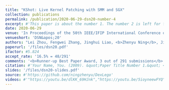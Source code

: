 ```yaml
---
title: "KShot: Live Kernel Patching with SMM and SGX"
collection: publications
permalink: /publication/2020-06-29-dsn20-number-4
excerpt: #'This paper is about the number 1. The number 2 is left for future work.'
date: 2020-06-29
venue: 'In Proceedings of the 50th IEEE/IFIP International Conference on Dependable Systems and Networks, Valencia, Spain, 2020'
venueshort: 'DSN&apos;20'
authors: "Lei Zhou, Fengwei Zhang, Jinghui Liao, <b>Zhenyu Ning</b>, Jidong Xiao, Kevin Leach, Westley Weimer, and Guojun Wang"
paperurl: '/files/dsn20.pdf'
ifactor: #5.824
accept_rate: '16.5% = 48/291'
comments: '<b>Runner-up Best Paper Award, 3 out of 291 submissions</b>'
citation: #'Your Name, You. (2009). &quot;Paper Title Number 1.&quot; <i>Journal 1</i>. 1(1).'
slides: '/files/dsn20-slides.pdf'
source: #'https://github.com/ningzhenyu/DexLego'
videos: #'"https://youtu.be/dlKK_69HJnk","https://youtu.be/5ioyneewFYQ"'
---
```

